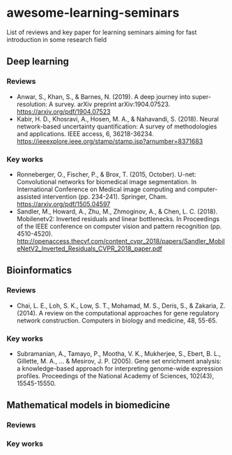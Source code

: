 # awesome-learning-seminars
List of reviews and key paper for learning seminars aiming for fast introduction in some research field

## Deep learning

### Reviews

- Anwar, S., Khan, S., & Barnes, N. (2019). A deep journey into super-resolution: A survey. arXiv preprint arXiv:1904.07523. https://arxiv.org/pdf/1904.07523
- Kabir, H. D., Khosravi, A., Hosen, M. A., & Nahavandi, S. (2018). Neural network-based uncertainty quantification: A survey of methodologies and applications. IEEE access, 6, 36218-36234. https://ieeexplore.ieee.org/stamp/stamp.jsp?arnumber=8371683

### Key works

- Ronneberger, O., Fischer, P., & Brox, T. (2015, October). U-net: Convolutional networks for biomedical image segmentation. In International Conference on Medical image computing and computer-assisted intervention (pp. 234-241). Springer, Cham. https://arxiv.org/pdf/1505.04597 
- Sandler, M., Howard, A., Zhu, M., Zhmoginov, A., & Chen, L. C. (2018). Mobilenetv2: Inverted residuals and linear bottlenecks. In Proceedings of the IEEE conference on computer vision and pattern recognition (pp. 4510-4520). http://openaccess.thecvf.com/content_cvpr_2018/papers/Sandler_MobileNetV2_Inverted_Residuals_CVPR_2018_paper.pdf

## Bioinformatics

### Reviews

- Chai, L. E., Loh, S. K., Low, S. T., Mohamad, M. S., Deris, S., & Zakaria, Z. (2014). A review on the computational approaches for gene regulatory network construction. Computers in biology and medicine, 48, 55-65.

### Key works

- Subramanian, A., Tamayo, P., Mootha, V. K., Mukherjee, S., Ebert, B. L., Gillette, M. A., ... & Mesirov, J. P. (2005). Gene set enrichment analysis: a knowledge-based approach for interpreting genome-wide expression profiles. Proceedings of the National Academy of Sciences, 102(43), 15545-15550.

## Mathematical models in biomedicine

### Reviews

### Key works
